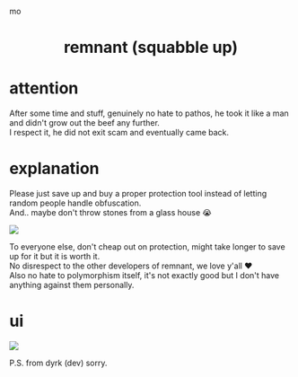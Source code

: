 mo <h1 align="center">remnant (squabble up)</h1>

# attention
After some time and stuff, genuinely no hate to pathos, he took it like a man and didn't grow out the beef any further. <br>
I respect it, he did not exit scam and eventually came back.

# explanation

Please just save up and buy a proper protection tool instead of letting random people handle obfuscation. <br>
And.. maybe don't throw stones from a glass house :sob:

<img src="https://i.imgur.com/LKfAeqg.png">

To everyone else, don't cheap out on protection, might take longer to save up for it but it is worth it. <br>
No disrespect to the other developers of remnant, we love y'all :hearts: <br>
Also no hate to polymorphism itself, it's not exactly good but I don't have anything against them personally.

# ui
<img src="https://i.imgur.com/F69dbxr.png">

P.S. from dyrk (dev)
sorry.
